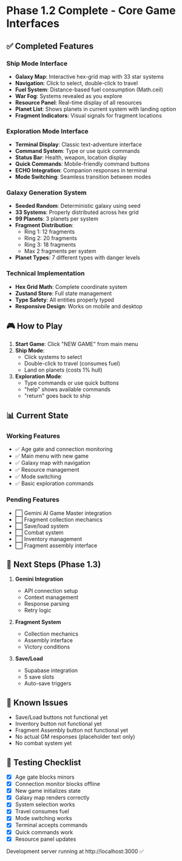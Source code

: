 # Phase 1.2 Complete - Core Game Interfaces

## ✅ Completed Features

### Ship Mode Interface
- **Galaxy Map**: Interactive hex-grid map with 33 star systems
- **Navigation**: Click to select, double-click to travel
- **Fuel System**: Distance-based fuel consumption (Math.ceil)
- **War Fog**: Systems revealed as you explore
- **Resource Panel**: Real-time display of all resources
- **Planet List**: Shows planets in current system with landing option
- **Fragment Indicators**: Visual signals for fragment locations

### Exploration Mode Interface  
- **Terminal Display**: Classic text-adventure interface
- **Command System**: Type or use quick commands
- **Status Bar**: Health, weapon, location display
- **Quick Commands**: Mobile-friendly command buttons
- **ECHO Integration**: Companion responses in terminal
- **Mode Switching**: Seamless transition between modes

### Galaxy Generation System
- **Seeded Random**: Deterministic galaxy using seed
- **33 Systems**: Properly distributed across hex grid
- **99 Planets**: 3 planets per system
- **Fragment Distribution**:
  - Ring 1: 12 fragments
  - Ring 2: 20 fragments  
  - Ring 3: 18 fragments
  - Max 2 fragments per system
- **Planet Types**: 7 different types with danger levels

### Technical Implementation
- **Hex Grid Math**: Complete coordinate system
- **Zustand Store**: Full state management
- **Type Safety**: All entities properly typed
- **Responsive Design**: Works on mobile and desktop

## 🎮 How to Play

1. **Start Game**: Click "NEW GAME" from main menu
2. **Ship Mode**:
   - Click systems to select
   - Double-click to travel (consumes fuel)
   - Land on planets (costs 1% hull)
3. **Exploration Mode**:
   - Type commands or use quick buttons
   - "help" shows available commands
   - "return" goes back to ship

## 📊 Current State

### Working Features
- ✅ Age gate and connection monitoring
- ✅ Main menu with new game
- ✅ Galaxy map with navigation
- ✅ Resource management
- ✅ Mode switching
- ✅ Basic exploration commands

### Pending Features
- ⬜ Gemini AI Game Master integration
- ⬜ Fragment collection mechanics
- ⬜ Save/load system
- ⬜ Combat system
- ⬜ Inventory management
- ⬜ Fragment assembly interface

## 🚀 Next Steps (Phase 1.3)

1. **Gemini Integration**
   - API connection setup
   - Context management
   - Response parsing
   - Retry logic

2. **Fragment System**
   - Collection mechanics
   - Assembly interface
   - Victory conditions

3. **Save/Load**
   - Supabase integration
   - 5 save slots
   - Auto-save triggers

## 🐛 Known Issues

- Save/Load buttons not functional yet
- Inventory button not functional yet
- Fragment Assembly button not functional yet
- No actual GM responses (placeholder text only)
- No combat system yet

## 📝 Testing Checklist

- [x] Age gate blocks minors
- [x] Connection monitor blocks offline
- [x] New game initializes state
- [x] Galaxy map renders correctly
- [x] System selection works
- [x] Travel consumes fuel
- [x] Mode switching works
- [x] Terminal accepts commands
- [x] Quick commands work
- [x] Resource panel updates

Development server running at http://localhost:3000 ✅